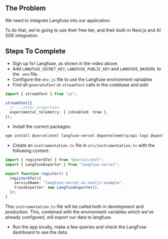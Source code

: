 ## The Problem

We need to integrate Langfuse into our application.

To do that, we're going to use their free tier, and their built-in Next.js and AI SDK integration.

## Steps To Complete

- Sign up for Langfuse, as shown in the video above.
- Add `LANGFUSE_SECRET_KEY`, `LANGFUSE_PUBLIC_KEY` and `LANGFUSE_BASEURL` to the `.env` file.
- Configure the `env.js` file to use the Langfuse environment variables
- Find all `generateText` or `streamText` calls in the codebase and add:

```ts
import { streamText } from "ai";

streamText({
  // ...other properties
  experimental_telemetry: { isEnabled: true },
});
```

- Install the correct packages:

```bash
npm install @vercel/otel langfuse-vercel @opentelemetry/api-logs @opentelemetry/instrumentation @opentelemetry/sdk-logs
```

- Create an `instrumentation.ts` file in `src/instrumentation.ts` with the following content:

```ts
import { registerOTel } from "@vercel/otel";
import { LangfuseExporter } from "langfuse-vercel";

export function register() {
  registerOTel({
    serviceName: "langfuse-vercel-ai-nextjs-example",
    traceExporter: new LangfuseExporter(),
  });
}
```

This `instrumentation.ts` file will be called both in development and production. This, combined with the environment variables which we've already configured, will export our data to langfuse.

- Run the app locally, make a few queries and check the LangFuse dashboard to see the data.
